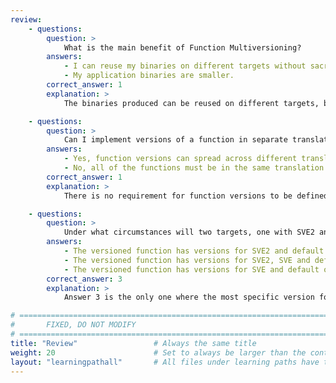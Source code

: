 ```yaml
---
review:
    - questions:
        question: >
            What is the main benefit of Function Multiversioning?
        answers:
            - I can reuse my binaries on different targets without sacrificing runtime performance.
            - My application binaries are smaller.
        correct_answer: 1
        explanation: >
            The binaries produced can be reused on different targets, but they might be larger in size.

    - questions:
        question: >
            Can I implement versions of a function in separate translation units?
        answers:
            - Yes, function versions can spread across different translations units.
            - No, all of the functions must be in the same translation unit.
        correct_answer: 1
        explanation: >
            There is no requirement for function versions to be defined in the same translation unit. However, they must all be declared in the translation unit which contains the definition of the default version.

    - questions:
        question: >
            Under what circumstances will two targets, one with SVE2 and one with SVE, run the same version of a function?
        answers:
            - The versioned function has versions for SVE2 and default only.
            - The versioned function has versions for SVE2, SVE and default only.
            - The versioned function has versions for SVE and default only.
        correct_answer: 3
        explanation: >
            Answer 3 is the only one where the most specific version for both targets is the same, namely SVE. In answer 1, one target would pick SVE2 and the other default, and in answer two, one would pick SVE2 and the other SVE.

# ================================================================================
#       FIXED, DO NOT MODIFY
# ================================================================================
title: "Review"                 # Always the same title
weight: 20                      # Set to always be larger than the content in this path
layout: "learningpathall"       # All files under learning paths have this same wrapper
---
```

